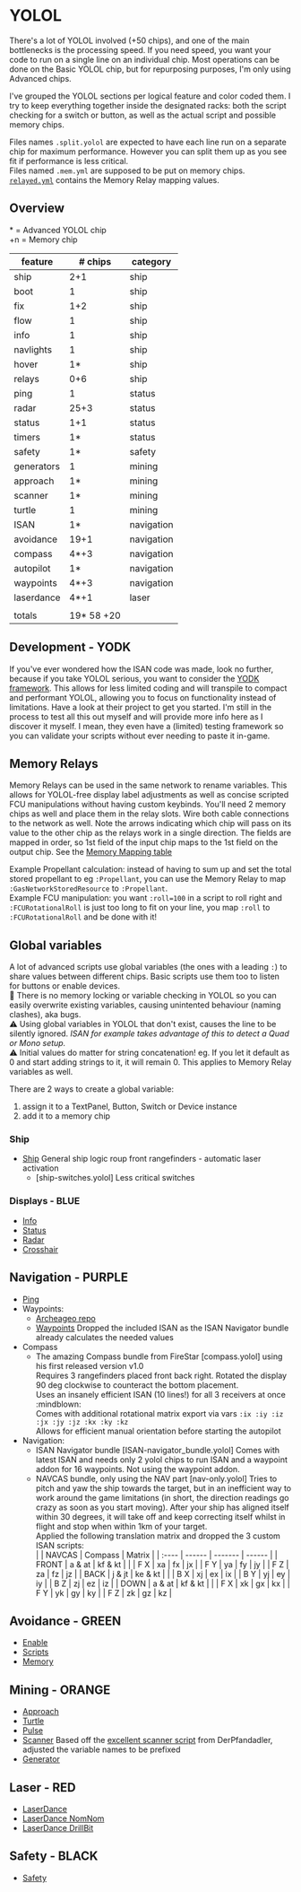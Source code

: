 # YOLOL
There's a lot of YOLOL involved (+50 chips), and one of the main bottlenecks is the processing speed.
If you need speed, you want your code to run on a single line on an individual chip.  Most operations can be done on the Basic YOLOL chip, but for repurposing purposes, I'm only using Advanced chips.

I've grouped the YOLOL sections per logical feature and color coded them.  I try to keep everything together inside the designated racks: both the script checking for a switch or button, as well as the actual script and possible memory chips.

Files names `.split.yolol` are expected to have each line run on a separate chip for maximum performance.  However you can split them up as you see fit if performance is less critical.  
Files named `.mem.yml` are supposed to be put on memory chips.  
[`relayed.yml`](../relayed.md) contains the Memory Relay mapping values.

## Overview

\* = Advanced YOLOL chip  
+n = Memory chip

| feature    | # chips    | category   |
| -------    | ---------- | ---------- |
| ship       | 2+1        | ship       |.
| boot       | 1          | ship       |.
| fix        | 1+2        | ship       |.
| flow       | 1          | ship       |.
| info       | 1          | ship       |.
| navlights  | 1          | ship       |.
| hover      | 1*         | ship       |.
| relays     | 0+6        | ship       |.
| ping       | 1          | status     |.
| radar      | 25+3       | status     |.
| status     | 1+1        | status     |.
| timers     | 1*         | status     |.
| safety     | 1*         | safety     |.
| generators | 1          | mining     |.
| approach   | 1*         | mining     |.
| scanner    | 1*         | mining     |.
| turtle     | 1          | mining     |.
| ISAN       | 1*         | navigation |.
| avoidance  | 19+1       | navigation |.
| compass    | 4*+3       | navigation |.
| autopilot  | 1*         | navigation |.
| waypoints  | 4*+3       | navigation |.
| laserdance | 4*+1       | laser      |.
|            |            |            |
| totals     | 19* 58 +20 |            |


## Development - YODK
If you've ever wondered how the ISAN code was made, look no further, because if you take YOLOL serious, you want to consider the [YODK framework][1].  This allows for less limited coding and will transpile to compact and performant YOLOL, allowing you to focus on functionality instead of limitations.  Have a look at their project to get you started.  I'm still in the process to test all this out myself and will provide more info here as I discover it myself.  I mean, they even have a (limited) testing framework so you can validate your scripts without ever needing to paste it in-game.

## Memory Relays
Memory Relays can be used in the same network to rename variables.  This allows for YOLOL-free display label adjustments as well as concise scripted FCU manipulations without having custom keybinds.  You'll need 2 memory chips as well and place them in the relay slots.  Wire both cable connections to the network as well.  Note the arrows indicating which chip will pass on its value to the other chip as the relays work in a single direction.  The fields are mapped in order, so 1st field of the input chip maps to the 1st field on the output chip.  See the [Memory Mapping table](relayed.md)

Example Propellant calculation: instead of having to sum up and set the total stored propellant to eg `:Propellant`, you can use the Memory Relay to map `:GasNetworkStoredResource` to `:Propellant`.  
Example FCU manipulation: you want `:roll=100` in a script to roll right and `:FCURotationalRoll` is just too long to fit on your line, you map `:roll` to `:FCURotationalRoll` and be done with it!  

## Global variables
A lot of advanced scripts use global variables (the ones with a leading `:`) to share values between different chips.  Basic scripts use them too to listen for buttons or enable devices.  
🐛 There is no memory locking  or variable checking in YOLOL so you can easily overwrite existing variables, causing unintented behaviour (naming clashes), aka bugs.  
⚠️ Using global variables in YOLOL that don't exist, causes the line to be silently ignored.  _ISAN for example takes advantage of this to detect a Quad or Mono setup._  
⚠️ Initial values do matter for string concatenation! eg. If you let it default as 0 and start adding strings to it, it will remain 0.  This applies to Memory Relay variables as well.

There are 2 ways to create a global variable:
1. assign it to a TextPanel, Button, Switch or Device instance
2. add it to a memory chip

### Ship

- [Ship](ship.yolol) General ship logic
  roup front rangefinders - automatic laser activation
  - [ship-switches.yolol] Less critical switches 

### Displays - BLUE

- [Info](info.yolol)
- [Status](status.yolol)
- [Radar](radar.yolol)
- [Crosshair](crosshair.yolol)

## Navigation - PURPLE

- [Ping](ping.yolol)
- Waypoints:
  - [Archeageo repo][3]
  - [Waypoints](waypoints.yolol)
    Dropped the included ISAN as the ISAN Navigator bundle already calculates the needed values
- Compass
  - The amazing Compass bundle from FireStar [compass.yolol] using his first released version v1.0  
    Requires 3 rangefinders placed front back right.  Rotated the display 90 deg clockwise to counteract the bottom placement.  
    Uses an insanely efficient ISAN (10 lines!) for all 3 receivers at once :mindblown:  
    Comes with additional rotational matrix export via vars `:ix :iy :iz :jx :jy :jz :kx :ky :kz`  
    Allows for efficient manual orientation before starting the autopilot
- Navigation:
  - ISAN Navigator bundle [ISAN-navigator_bundle.yolol]
    Comes with latest ISAN and needs only 2 yolol chips to run ISAN and a waypoint addon for 16 waypoints. Not using the waypoint addon.  
  - NAVCAS bundle, only using the NAV part [nav-only.yolol]
    Tries to pitch and yaw the ship towards the target, but in an inefficient way to work around the game limitations (in short, the direction readings go crazy as soon as you start moving).  After your ship has aligned itself within 30 degrees, it will take off and keep correcting itself whilst in flight and stop when within 1km of your target.   
    Applied the following translation matrix and dropped the 3 custom ISAN scripts:  
    |        | NAVCAS | Compass | Matrix |
    | :----  | ------ | ------- | ------ |
    | FRONT  | a & at | kf & kt |        |
    | F X    | xa     | fx      | jx     |
    | F Y    | ya     | fy      | jy     |
    | F Z    | za     | fz      | jz     |
    | BACK   | j & jt | ke & kt |        |
    | B X    | xj     | ex      | ix     |
    | B Y    | yj     | ey      | iy     |
    | B Z    | zj     | ez      | iz     |
    | DOWN   | a & at | kf & kt |        |
    | F X    | xk     | gx      | kx     |
    | F Y    | yk     | gy      | ky     |
    | F Z    | zk     | gz      | kz     |


## Avoidance - GREEN

- [Enable](avoidance-enable.yolol)
- [Scripts](avoidance.split.yml)
- [Memory](avoidance.mem.yml)

## Mining - ORANGE

- [Approach](approach.yolol)
- [Turtle](turtle.yolol)
- [Pulse](pulse.yolol)
- [Scanner](scanner.yolol)
  Based off the [excellent scanner script][5] from DerPfandadler, adjusted the variable names to be prefixed
- [Generator](generator.yolol)

## Laser - RED

- [LaserDance](laserdance.yolol)
- [LaserDance NomNom](laserdance-nomnom.yolol)
- [LaserDance DrillBit](laserdance-drillbit.yolol)

## Safety - BLACK

- [Safety](safety.yolol)

[1]: https://github.com/dbaumgarten/yodk
[2]: https://gitlab.com/Firestar99/yolol/-/tree/master/src/compass
[3]: https://github.com/Archaegeo/Starbase/tree/main/ISAN-Waypoint%20System
[4]: https://github.com/fixerid/sb-projects
[5]: https://github.com/DerPfandadler/Pfandadler-YOLOL